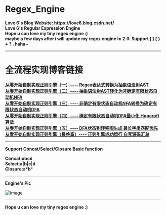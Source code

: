# Regex_Engine 

**Love 6's Blog Website: https://love6.blog.csdn.net/**
\
**Love 6's Regular Expression Engine**
\
**Hope u can love my tiny regex engine :)**
\
**maybe a few days after i will update my regex engine to 2.0. 
Support  [ ] { } + ? . haha~**


---
# 全流程实现博客链接

**[从零开始自制实现正则引擎（一）---- Regex表达式转换为抽象语法树AST](https://love6.blog.csdn.net/article/details/121294583)**
\
**[从零开始自制实现正则引擎（二）---- 抽象语法树AST转化为非确定有限状态自动机NFA](https://love6.blog.csdn.net/article/details/121311096)**
\
**[从零开始自制实现正则引擎（三）---- 非确定有限状态自动机NFA转换为确定有限状态自动机DFA](https://love6.blog.csdn.net/article/details/121334819)**
\
**[从零开始自制实现正则引擎（四）---- 确定有限状态自动机DFA最小化 Hopcroft算法](https://love6.blog.csdn.net/article/details/121342333)**
\
**[从零开始自制实现正则引擎（五）---- DFA状态到转移图生成 最长字串匹配优先](https://love6.blog.csdn.net/article/details/121389116)**
\
**[从零开始自制实现正则引擎（最终篇）---- 正则引擎成功运行 自写源码汇总](https://love6.blog.csdn.net/article/details/121393110)**

----
**Support Concat/Select/Closure Basic function**

**Concat:abcd**
\
**Select:a|b|c|d**
\
**Closure:a\*b***

---

**Engine's Pic**

![image](https://user-images.githubusercontent.com/72536813/142335569-3d88dfc4-757a-4e84-9282-bef3a821be1a.png)


---
**Hope u can love my tiny regex engine :)**
